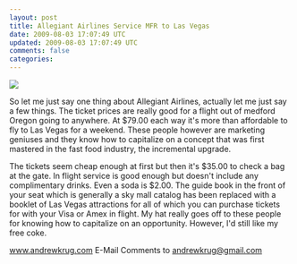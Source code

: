 ```yaml
---           
layout: post
title: Allegiant Airlines Service MFR to Las Vegas
date: 2009-08-03 17:07:49 UTC
updated: 2009-08-03 17:07:49 UTC
comments: false
categories: 
---
```

[![](http://4.bp.blogspot.com/_CqsRlf7vT4Y/SncZWWSNO1I/AAAAAAAAAUs/mMFD_hsfXKU/s320/6136_516176178412_177102107_30715501_5758547_n.jpg)][0]  

So let me just say one thing about Allegiant Airlines, actually let me just say a few things. The ticket prices are really good for a flight out of medford Oregon going to anywhere. At $79.00 each way it's more than affordable to fly to Las Vegas for a weekend. These people however are marketing geniuses and they know how to capitalize on a concept that was first mastered in the fast food industry, the incremental upgrade.   

The tickets seem cheap enough at first but then it's $35.00 to check a bag at the gate. In flight service is good enough but doesn't include any complimentary drinks. Even a soda is $2.00\. The guide book in the front of your seat which is generally a sky mall catalog has been replaced with a booklet of Las Vegas attractions for all of which you can purchase tickets for with your Visa or Amex in flight. My hat really goes off to these people for knowing how to capitalize on an opportunity. However, I'd still like my free coke.

www.andrewkrug.com E-Mail Comments to andrewkrug@gmail.com

[0]: http://4.bp.blogspot.com/_CqsRlf7vT4Y/SncZWWSNO1I/AAAAAAAAAUs/mMFD_hsfXKU/s1600-h/6136_516176178412_177102107_30715501_5758547_n.jpg